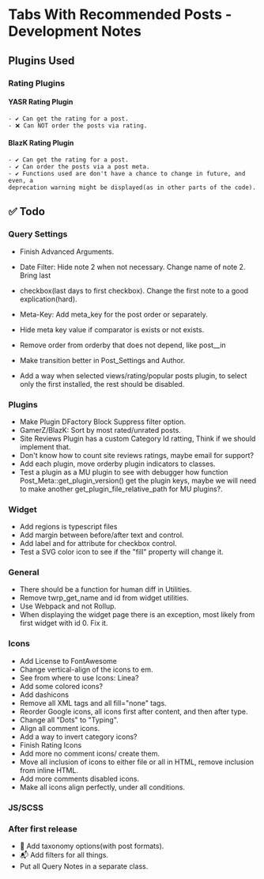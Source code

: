 # Tabs With Recommended Posts - Development Notes

## Plugins Used

### Rating Plugins

#### YASR Rating Plugin

    - ✔ Can get the rating for a post.
    - ❌ Can NOT order the posts via rating.

#### BlazK Rating Plugin

    - ✔ Can get the rating for a post.
    - ✔ Can order the posts via a post meta.
    - ✔ Functions used are don't have a chance to change in future, and even, a
    deprecation warning might be displayed(as in other parts of the code).

## ✅ Todo

### Query Settings

- Finish Advanced Arguments.

- Date Filter: Hide note 2 when not necessary. Change name of note 2. Bring last
- checkbox(last days to first checkbox). Change the first note to a good explication(hard).

- Meta-Key: Add meta_key for the post order or separately.
- Hide meta key value if comparator is exists or not exists.
- Remove order from orderby that does not depend, like post__in
- Make transition better in Post_Settings and Author.
- Add a way when selected views/rating/popular posts plugin, to select only the first installed, the rest should be disabled.

### Plugins

- Make Plugin DFactory Block Suppress filter option.
- GamerZ/BlazK: Sort by most rated/unrated posts.
- Site Reviews Plugin has a custom Category Id ratting, Think if we should implement that.
- Don't know how to count site reviews ratings, maybe email for support?
- Add each plugin, move orderby plugin indicators to classes.
- Test a plugin as a MU plugin to see with debugger how function Post_Meta::get_plugin_version() get the plugin keys, maybe we will need
to make another get_plugin_file_relative_path for MU plugins?.

### Widget

- Add regions is typescript files
- Add margin between before/after text and control.
- Add label and for attribute for checkbox control.
- Test a SVG color icon to see if the "fill" property will change it.

### General

- There should be a function for human diff in Utilities.
- Remove twrp_get_name and id from widget utilities.
- Use Webpack and not Rollup.
- When displaying the widget page there is an exception, most likely from first widget with id 0. Fix it.

### Icons

- Add License to FontAwesome
- Change vertical-align of the icons to em.
- See from where to use Icons: Linea?
- Add some colored icons?
- Add dashicons
- Remove all XML tags and all fill="none" tags.
- Reorder Google icons, all icons first after content, and then after type.
- Change all "Dots" to "Typing".
- Align all comment icons.
- Add a way to invert category icons?
- Finish Rating Icons
- Add more no comment icons/ create them.
- Move all inclusion of icons to either file or all in HTML, remove inclusion from inline HTML.
- Add more comments disabled icons.
- Make all icons align perfectly, under all conditions.

### JS/SCSS

### After first release

- 🥇 Add taxonomy options(with post formats).
- 📬 Add filters for all things.
- Put all Query Notes in a separate class.
